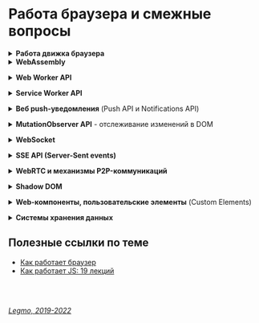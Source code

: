 # Работа браузера и смежные вопросы #

<details><summary><b>Работа движка браузера</b></summary><p>

  **Ссылки**
  - [Как работает JS: движки рендеринга веб-страниц и советы по оптимизации их производительности](https://habr.com/ru/company/ruvds/blog/351802/)
  - [Как работает браузер](https://www.html5rocks.com/ru/tutorials/internals/howbrowserswork/)
  - [Mozilla Firefox - документация по инструментам разработчика Firefox](https://developer.mozilla.org/ru/docs/Tools)
<br></p></details>   


<details><summary><b>WebAssembly</b></summary><p>
  
  WebAssembly (WASM) — бинарный формат, позволяющий запускать код в браузере
  
  Точнее: бинарный формат инструкций для стековой виртуальной машины. WebAssembly спроектирован как портативная цель компиляции для высокоуровневых языков, таких как C/C++/Rust, которую можно развертывать в web для клиентских и серверных приложений.
  
  Представляет собой переносимое абстрактное синтаксическое дерево, обеспечивающее как более быстрый анализ, так и более быстрое выполнение кода, чем JavaScript.
  
  Это эффективный низкоуровневый байт-код для веб-приложений. Wasm даёт возможность разработки функционала веб-страниц на языках, отличных от JavaScript (например, это C, C++, Rust и другие). Код на этих языках компилируется (статически) в WebAssembly. В результате получается веб-приложение, которое быстро загружается и отличается очень высокой производительностью.
  
  **Зачем?**
  - быстро исполнять код в браузере. Быстрее чем JavaScript — в идеале, со скоростью света родного кода нашего процессора.
  - Zero configuration — решение «из коробки», без установки, нужен только браузер.
  - Безопасно — новая технология не должна создавать новых угроз.
  - Кросс-платформенно — у нас есть несколько платформ, включая мобильные, несколько операционных систем.
  - Удобно для разработчиков — нужны удобные средства разработки и отладки.
  
  В принципе,эту задачу решает JS. Что плохо: нужен плагин и/или runtime ⇒ нет zero configuration. У JS есть внутренние ограничения, которые уже не позволят сделать его радикально быстрее. 
  
  Потенциальные альтернативы (не прижились): 
  - NaCl (Native Client) - Google
  - PNaCl (Portable Native Client) - LLVM IR subset.
  - asm.js - Mozilla
  
  **Преимущества WebAssembly**
  - Скорость — почти как родной код.
  - Эффективность — бинарный формат, быстрый парсинг и компиляция.
  - Портируемость — все браузеры и операционные системы.
  - Безопасность — запуск в sandbox.
  - Удобство отладки — поддержка отладки в браузерах, отладчик есть уже сейчас.
  - Открытый стандарт — то есть это уже не инициатива отдельной компании, пытающейся «перетянуть одеяло на себя». Стандарт уже принят, в 2017 году.

  **Так что же такое WebAssembly?**
  - Бинарный формат
  - НЕ язык программирования, а байт-код. Мы же не называем Java-байткод языком программирования.
  - Загружается в браузер и исполняется в браузере. Формально, WebAssembly исполняется JavaScript-движком, а не самим браузером, поэтому есть и другие варианты исполнения, например, под NodeJS.
  - Исполняется виртуальной машиной. Это простая стековая машина с памятью, простота позволяет легко реализовать её для любого современного процессора.
  - НЕ имеет ничего общего с Web, кроме того что общается с внешним миром через JavaScript. Действительно, WebAssembly это просто виртуальная машина, имеющая память и исполняющая инструкции.
  
  **Unsorted**
  WebAssembly - это просто куски кода внутри js-программы которые работают максимально быстро. 
  Также и WebCL(использование параллельных вычеслений на видеокарте)
  
  Просто js работает в 2-5 раз медленнее чем аналогичная программа на Си (производительность отжирает интерпретатор). 
  Для преодоления этой проблемы в js внедряют WebAssembly и WebCL чтобы добиться максимально возможной производительности
  
  Улучшение JavaScript: Реализуйте все критичные вещи на wasm и импортируйте его как стандартный JavaScript модуль.
  
  WebAssembly определяет абстрактное синтаксическое дерево (как и JavaScript) в бинарном формате. Вы можете писать код и чистить его от ошибок в текстовом формате. WebAssembly легко читаем.
  
  Улучшение для браузеров: Браузеры будут понимать бинарный формат, а это значит, что разработчики смогут компилировать бинарники, которые можно сжать гораздо больше, чем используемые сегодня текстовые файлы с JavaScript. Чем меньше файл, тем быстрее загрузка. В зависимости от возможностей оптимизации времени компиляции, код на WebAssembly может передаваться и запускаться быстрее, чем на JavaScript!
  
  Цель для компиляции: Возможность другим языкам, получить первоклассную двоичную поддержку через весь стек веб-платформы.
  
  WebAssembly может увеличить скорость JavaScript в разы!
  
  WebAssembly позволяет использовать больше языков в веб-разработке
  
  WebAssembly добавляет вещи, которые большинство JS разработчиков не хотят видеть в JavaScript. Сама функциональность нужна, но вот в JavaScript ей места точно нет. Тем более, что мы можем получить все эти функции с помощью компиляции с других языков программирования.
  
  Фактически, WebAssembly предоставляет нам альтернативный компилятор — созданный специально для этих целей.
  
  Теперь, нам будет гораздо легче портировать код, который сильно зависит от, например, совместно используемых цепочек памяти. Я уверен, что написать компилятор для WebAssembly будет легче, чем написать компилятор для JavaScript, а все потому, что первый гарантирует лучший перенос функций языка в заданное абстрактное синтаксическое дерево.
  
  То, что все старые языки программирования теперь без проблем могут быть использованы в Сети — это хорошо, однако главное не в этом. 
  
  WebAssembly является отличным основанием для разработчиков начать работу над новыми языками программирования.
  
  <br>
  
  WebAssembly или wasm – это низкоуровневый формат байт-кода для клиентских скриптов на стороне браузера. 
  
  При компиляции в WebAssembly вы делаете свою программу доступной для всех платформ, на которых поддерживается wasm, другими словами, для всех браузеров (и не только)
  
  На практике WebAssembly реализуется разработчиками браузеров на основе существующего JavaScript-движка. По сути, он предназначен для замены JavaScript как целевого языка. Например, вместо компиляции TypeScript в JavaScript его разработчики теперь могут компилировать свой код в WebAssembly. Иными словами, это не новая виртуальная машина, это новый формат для той же самой виртуальной машины JavaScript, которая включена в каждый браузер. Это позволит использовать существующую инфраструктуру JavaScript без использования самого JavaScript.
  
  Во-первых, новый формат WebAssembly обещает значительное увеличение производительности парсинга - тип бинарного формата, используемый в WebAssembly, может быть декодирован гораздо быстрее, чем JavaScript может быть пропарсен (эксперименты показывают более чем 20-кратную разницу). Это позволит использовать в вебе ПО, которое раньше было бы нецелесообразно разрабатывать, например: виртуальные машины, виртуальную реальность, распознавание изображений и многое другое.
  
  Больше не придётся использовать JavaScript для веба, только потому что это единственное, что выполняется в браузере. JavaScript имеет плохую репутацию, хотя на самом деле это хороший язык в том, для чего он предназначен: позволяет быстро писать небольшие скрипты. Однако в настоящее время вы вынуждены использовать его для всего, что запускается в вебе, и это проблема для многих крупных проектов.
  
  WebAssembly можно будет переносить на другие платформы. Это означает, что, если вы пишете программное обеспечение на языке, который компилируется в WebAssembly, вы сможете запустить его на .NET. 
  
  <br>
  
  В отличие от других подходов для достижения нативного опыта, WebAssembly не требует встроенных плагинов, а запускается внутри веб-платформы. Это значит, что разработчики могут интегрировать библиотеки WebAssembly для сложных вычислительных процессов (сжатие данных, распознавание лиц) в существующие JavaScript-приложения для снижения нагрузки.
  
  WebAssembly – это инициатива, направленная на создание безопасного, переносимого и быстрого для загрузки и исполнения формата кода, подходящего для Web. WebAssembly – это не язык программирования. Это – цель компиляции, у которой имеются спецификации текстового и бинарного форматов. Это означает, что другие низкоуровневые языки, такие, как C/C++, Rust, Swift, и так далее, можно скомпилировать в WebAssembly. WebAssembly даёт доступ к тем же API, что и браузерный JavaScript, органично встраивается в существующий стек технологий. Для компиляции кода в формат WebAssembly используется Emscripten.
  
  Emscripten – это компилятор из байт-кода LLVM в JavaScript. То есть, с его помощью можно скомпилировать в JavaScript программы, написанные на C/C++ или на любых других языках, код на которых можно преобразовать в формат LLVM.
  
  Веб-приложения, написанные на WebAssembly, могут запускаться на скорости, близкой к нативной, потому что весь код анализируется и компилируется преждевременно. Браузер сразу видит инструкции на машинном языке, которые он может сразу проверить, оптимизировать и запустить.
  
  В каком-то смысле WebAssembly меняет работу веб-разработчика и фундаментальные свойства веба. С помощью WebAssembly и сопутствующего набора инструментов программы, написанные на C и C++, могут быть перемещены в веб для запуска с близкой к нативным приложениям производительностью. Мы ожидаем, что, с развитием WebAssembly, вы сможете поступать так же с языками создания мобильных приложений – то есть, Java, Swift и C#.
  
  <br>
  
  **Время загрузки**
  
  Для того, чтобы запустить JavaScript-программу, браузеру сначала нужно загрузить все .js-файлы, которые хранятся и передаются по сети в виде обычного текста.
  
  Wasm — это низкоуровневый язык, похожий на ассемблер. WebAssembly-программы загружаются браузером быстрее, так как через интернет нужно передать уже скомпилированные файлы в весьма компактном бинарном формате.
  
  **Выполнение**
  
  Сегодня wasm-программы выполняются лишь на 20% медленнее чем машинный код. Это, без сомнения, достойный результат. Ведь речь идёт о формате, который компилируется в особом окружении и запускается с применением множества ограничений, которые обеспечивают высокий уровень безопасности. Подобное замедление в сравнении с машинным кодом в этом свете выглядит не таким уж и большим. Кроме того, в будущем ожидается повышение производительности wasm-кода. 
  
  Ещё интереснее то, что wasm платформенно-независим. Его поддержка имеется во всех ведущих браузерных движках, которые демонстрируют примерно одинаковую производительность при выполнении wasm-кода. 
  
  **Оптимизация кода**
  
  Если рассматривать wasm в конвейере JS-движка, то окажется, что wasm-код не нуждается в анализе и в нескольких проходах компиляции. Он уже оптимизирован и готов к использованию. Т.е. мы проскакиваем несколько трудозатратных стадий.
    
  Wasm-код оптимизируется в ходе статической компиляции. При работе с ним не нужно разбирать текстовые файлы. Благодаря wasm в нашем распоряжении оказываются бинарные файлы, которые достаточно лишь преобразовать в машинный код. Все улучшения в этот код были внесены при компиляции, которая производится до того, как он попадает в браузер.
  Всё это делает выполнение wasm гораздо более эффективным, так как немало шагов по превращению текста программы в оптимизированный машинный код можно пропустить.

  **Ссылки:**
  - [habr - Знакомство с WebAssembly](https://m.habr.com/ru/post/342180/)
  - [habr - Как работает JS: особенности и сфера применения WebAssembly](https://habr.com/ru/company/ruvds/blog/343568/)
  - [habr - WebAssembly: начало новой эры](https://m.habr.com/ru/post/261205/)
  - [Почему WebAssembly значительно изменит веб](https://apptractor.ru/info/articles/pochemu-webassembly-znachitelno-izmenyaet-veb.html)
  - [Введение в WebAssembly: как устроена технология и почему она важна](https://tproger.ru/translations/introduction-to-webassembly/)
  - [Википедия - WebAssembly](https://ru.wikipedia.org/wiki/WebAssembly)
  
<br></p></details>  


<details><summary><b>Web Worker API</b></summary><p>
  
  Веб-воркеры — это потоки, принадлежащие браузеру, которые можно использовать для выполнения JS-кода без блокировки цикла событий. Введены в HTML 5.
  
  Ещё раз: это часть браузерного API! Не является частью JS. Просто из JS можно взаимодействовать с этими возможностями браузера. Веб-воркеры не реализованы в Node.js — там есть концепция «кластеров» или «дочерних процессов», а это уже немного другое.
  
  Позволяет частично снять ограничения, которые накладывает на JS концепция однопоточности.
  
  Веб-воркеры позволяют разработчику размещать задачи, для выполнения которых требуются длительные и сложные вычисления, интенсивно задействующие процессор, в фоновых потоках, без блокировки пользовательского интерфейса, что позволяет приложениям оперативно реагировать на воздействия пользователя. 
  
  Веб-воркеры позволяют выполнять тяжёлые в вычислительном плане и длительные задачи без блокировки потока пользовательского интерфейса. На самом деле, при их использовании вычисления выполняются параллельно. Перед нами настоящая многопоточность. Они отлично подходят для того, чтобы выполнять тяжёлые вычислительные операции, не замедляя работу пользовательского интерфейса.
  
  Web workers создаются в отдельных js-файлах. Выполняются в изолированных потоках в браузере. 
  
  Страница создаёт web-worker (используя специальный файл), браузер создаст новый поток, который асинхронно загрузит этот файл. Страница, создавшая веб-воркер, может взаимодействовать с ним. Например - обмениваться с ним данными, используя JSON-объект. 
  
  Когда воркер получает сообщение и понимает, чего от него хотят, он будет выполнять вычисления самостоятельно, не блокируя цикл событий. То, чем занимается воркер, выглядит как стандартная JS-функция. Когда вычисления завершены, их результаты передаются главной странице.
  
  **Ограничения**
  Веб-воркерам, из-за их многопоточной сущности, доступен лишь ограниченный набор возможностей JavaScript - из них нельзя менять DOM, вызывать методы объектов window, document, parent и ещё много чего. Всё это значит, что веб-воркеры не могут манипулировать DOM (и, таким образом, не могут прямо влиять на пользовательский интерфейс). Поначалу может показаться, что это значительно усложняет использование веб-воркеров, однако со временем, узнав о том, как правильно использовать веб-воркеры, вы начнёте воспринимать их как отдельные «вычислительные машины», в то время как то, что относится к работе с пользовательским интерфейсом, будет выполняться в коде страницы. Воркеры будут выполнять тяжёлые вычисления, и после того, как работа будет завершена, отправлять результаты на страницу, вызывающую их, код которой уже внесёт необходимые изменения в пользовательский интерфейс.
  
  **Сценарии использования веб-воркеров**
  - Рендеринг трёхмерных сцен
  - Шифрование
  - Предварительная загрузка данных. 
  - Прогрессивные веб-приложения. Прежде всего - работа с хранилищем данных на стороне клиента (IndexedDB или похожее API).  
  - Проверка правописания.
  
  **Ссылки**
  - [Как работает JS: веб-воркеры и пять сценариев их использования](https://habr.com/ru/company/ruvds/blog/348424/)
  
<br></p></details>
  
 
<details><summary><b>Service Worker API</b></summary><p>
  
  Сервис-воркеры — это разновидность веб-воркеров.<br>
  Это API позволяет приложениям поддерживать оффлайновые сценарии работы, даёт программисту контроль над тем, как приложение взаимодействует с внешними ресурсами. Включает механизмы перехвата запросов, возврата кэшированных данных и кэширования новых материалов.
  
  Service worker это скрипт, который выполняется браузером в фоне, отдельно от веб-страницы и способен выполнять функции для которых не требуется взаимодействие со страницей или пользователем. На практике Service Worker API позволяет делать такую магическую вещь, как кеширование файлов онлайн веб-приложения на локальное устройство пользователя и затем работать полностью в оффлайне, если нужно. В будущем планируется добавить такие классные вещи как синхронизация кеша в фоне, то есть даже если пользователь не находится сейчас на вашем сайте, сервис-воркер все равно сможет запуститься и скачать обновления например. А также доступ к PushApi из фона опять же (то есть при получении обновления отправить вам пуш-уведомление).
  
  **Важные характеристики:**
  - Они выполняются в собственном глобальном контексте, ServiceWorkerGlobalScope.
  - Они не привязаны к конкретной странице.
  - Они не имеют доступа к DOM.
  - Работают только по https
  
  Жизненный цикл сервис-воркера не имеет ничего общего с жизненным циклом веб-страницы. Воркер регистрируется в API браузера и продолжает работать, даже когда вкалдака с сайтом закрыта.
  
  **Некоторые сценарии использования**
  - Push-уведомления. Они позволяют пользователям настраивать периодические уведомления, поступающие из веб-приложений.
  - Фоновая синхронизация. Этот механизм даёт возможность откладывать выполнение неких действий до тех пор, пока у пользователя не будет стабильного соединения с интернетом. При использовании системы фоновой синхронизации разработчик может быть уверен в том, что если пользователь, скажем, хочет сохранить изменения документа, отредактированного в веб-приложении без доступа к сети, эти изменения не пропадут.
  - Периодическая синхронизация (ожидаемая возможность). Это API, которое предоставляет функционал для управления периодической фоновой синхронизацией.
  - Работа с геозонами (ожидаемая возможность). Данная возможность позволяет приложению предоставлять пользователю полезный функционал на базе его географического положения, и, в частности, основываясь на событиях попадания пользователя в заранее заданную область.
  
  **Ссылки**
  - [habr - Как работает JS: сервис-воркеры](https://habr.com/ru/company/ruvds/blog/349858/)
  - [MDN ru](https://developer.mozilla.org/ru/docs/Web/API/Service_Worker_API)
  - [MDN en](https://developer.mozilla.org/en-US/docs/Web/API/Service_Worker_API)
  - [Service Workers: an Introduction (en)](https://developers.google.com/web/fundamentals/primers/service-workers/)
  - [habr - Service Workers. Инструкция по применению](https://habr.com/ru/company/2gis/blog/345552/)
  - [habr - ]()
  - [habr - Подводные камни Service Workers](https://habr.com/ru/post/351194/)
  - [Введение в Service Worker'ы](https://getinstance.info/articles/javascript/introduction-to-service-workers/)
  
<br></p></details>

<details><summary><b>Веб push-уведомления</b> (Push API и Notifications API)</summary><p>
  
  Технология позволяет пользователям подписываться на периодические уведомления веб-приложений, которые направлены на то, чтобы сообщать подписчикам о появлении новых материалов, или возникновении событий, которые могут представлять для них интерес. 
  
  Одним из механизмом, обеспечивающих работу push-уведомлений, являются сервис-воркеры. 
  
  Пользователь получит сообщение, даже есул у него не открыта вклдака с данным сайтом, достаточно просто запустить браузер.

  Более того, пользователь получит сообщение, даже если оно произошло некоторое время назад, например вчера. Т.е. ты два дня не включал компьютер, запускаешь браузер - а тебе приходит сообщение "На любимом сайте вышла новая статья про котиков". Это достигается благодаря тому, что:
  1) используются промежуточные push-сервисы, например Google FСM. Т.е. новостной сайт отправляет сообщение не напрямую в мой браузер, а специальному сервису в Интернете. Сервис ставит сообщение в очередь и отправляет его нужному браузеру
  2) у каждого push-сообщения есть "время жизни" (специальный параметр, задаётся прис оздании сообщения). Пока это время не истекло - push-сервис будет пытаться отправить сообщение браузеру.
  
  Ещё там есть ключи (открытые и закрытые) - чтоб сервис push-уведомлений знал, какой сервер приложения подписал пользователя, и был уверен что это — тот же самый сервер, который отправляет уведомления конкретному пользователю. Браузер передаёт applicationServerKey (открытый ключ) push-сервису в ходе оформления подписки. Это означает, что push-сервис сможет связать открытый ключ приложения с подпиской.
    
  Разумеется, работает это всё только в сравнительно новых браузерах, которые поддерживают Push API и Notifications API. Ну, и сервер тоже надо настроить, чтоб он мог отсылать эти самые push-сообщения
  
  ***
  
  HTTP/2 вводит технологию Server Push, которая позволяет серверу отправлять данные в клиентский кэш по собственной инициативе. Однако, при использовании этой технологии данные нельзя отправлять прямо в приложение. Данные, отправленные сервером по своей инициативе, обрабатывает браузер, при этом нет API, которые позволяют, например, уведомить приложение о поступлении данных с сервера и отреагировать на это событие.
  
  Именно в подобной ситуации весьма полезной оказывается технология Server-Sent Events (SSE). SSE — это механизм, который позволяет серверу асинхронно отправлять данные клиенту после установления клиент-серверного соединения.
  
  **Ссылки**
  - [Как работает JS: веб-воркеры и пять сценариев их использования](https://habr.com/ru/company/ruvds/blog/348424/)
  - [habr - HTTP/2 Server Push не так прост, как я думал](https://habr.com/ru/company/badoo/blog/331216/)
  
<br></p></details>   
  
 
<details><summary><b>MutationObserver API</b> - отслеживание изменений в DOM</summary><p>
  
  Web API, предоставляемое современными браузерами и предназначенное для обнаружения изменений в DOM. С помощью этого API можно наблюдать за добавлением или удалением узлов DOM, за изменением атрибутов элементов, или, например, за изменением текстов текстовых узлов. 
  
  Общая логика такая:
  - в js коде объявляю, что хочу наблюдать за мутациями на этой странице. Объявляю о своём намерении я при помощи создания нового экземпляра объекта MutationObserver.
  - там же указываю, что делать при появлении мутации. Например выводить сообщение в консоль, или запускать какую-то функцию
  - после этого запускаю наблюдение, вывзывая у объекта MutationObserver метод observe. Здесь я указываю, за каким DOM-элементом я буду наблюдать. Все его потомки будут отслеживаться автоматически
  - Метод disconnect останавливает наблюдение за изменениями.
  - Метод takeRecords возвращает текущую очередь экземпляра MutationObserver, после чего очищает её. (*пока не понял, что это значит*)
  
  **Альтернативы MutationObserver**
  - Опрос (polling).
  - Механизм MutationEvents.
  - CSS-анимация.
  
  **Опрос**
  
  Самый простой и незамысловатый способ отслеживания изменений DOM — опрос. Используя метод setInterval можно запланировать периодическое выполнение функции, которая проверяет DOM на предмет изменений. Естественно, использование этого метода значительно снижает производительность веб-приложений.
  
  **MutationEvents**
  API MutationEvents было представлено в 2000 году. Несмотря на то, что это API позволяет решать возлагаемые на него задачи, события мутации вызываются после каждого изменения DOM, что, опять же, приводит к проблемам с производительностью. Теперь API MutationEvents признано устаревшим и вскоре современные браузеры перестанут его поддерживать.
  
  **CSS-анимация**
  Идея заключается в создании анимации, которая будет вызвана после того, как элемент будет добавлен в DOM. В момент запуска анимации будет вызвано событие animationstart. Если назначить обработчик для этого события, можно узнать точное время добавления нового элемента в DOM. Время выполнения анимации при этом должно быть настолько маленьким, чтобы она была практически незаметна для пользователя.
  
  Делаем очень короткую анимацию и навешиваем её ко всем узлам-потомкам нужного DOM-элемента . Когда анимация заканчивается, вызывается соответствующее событие.
  
  Разумеется, нужна JS-функция, которая будет играть роль обработчика событий. 
  
  По сути, навешиваем обработчик события на на родительский элемент, при его изменении вызывается сверх-быстрая (невидимая) анимация, а когда она закончилась - вызывается нужная нам js-функция... Костыль, короче.
  
  **Ссылки**
  - [Как работает JS: отслеживание изменений в DOM с помощью MutationObserver](https://habr.com/ru/company/ruvds/blog/351256/)
  
<br></p></details>   

<details><summary><b>WebSocket</b></summary><p>
  
  Протокол для пересылки любых данных, на любой домен, безопасно и почти без лишнего сетевого трафика. Замена AJAX.
  
  SSE API (Server-Sent events) - ещё более продвинутая технология для тех же целей.
  
  **Ссылки**
  - [Legmo - AJAX, JSON, CORS и т.д.](/Pages/WebDeveloping/Ajax.md)
  - [Как работает JS: WebSocket и HTTP/2+SSE. Что выбрать?](https://habr.com/ru/company/ruvds/blog/342346/)

<br></p></details>   

<details><summary><b>SSE API (Server-Sent events)</b></summary><p>
  
  Ещё один вариант API, который предоставляет браузер для COMET-взаимодействия. Позволяет серверу асинхронно отправлять данные клиенту после установления клиент-серверного соединения
  
  Альтернатива WebSocket. Технология SSE основана на HTTP, т.е. нет необходимости вводить новый протокол (WebSocket) - а это важное преимущество (безопасность, простоат, настройка сервера)
  
  **Ссылки**
  - [Legmo - AJAX, JSON, CORS и т.д.](/Pages/WebDeveloping/Ajax.md)
  - [Как работает JS: WebSocket и HTTP/2+SSE. Что выбрать?](https://habr.com/ru/company/ruvds/blog/342346/)

<br></p></details>

<details><summary><b>WebRTC и механизмы P2P-коммуникаций</b></summary><p>

  Real Time Communication - связь в режиме реального времени.
  
  WebRTC, позволяет веб-приложениям создавать P2P-соединения (peer-to-peer, соединения типа «точка-точка», одноранговые, пиринговые сети). 
  
  Например - создание чата.
   
  **Ссылки**
  - [Как работает JS: WebRTC и механизмы P2P-коммуникаций](https://habr.com/ru/company/ruvds/blog/416821/)
  
<br></p></details>

<details><summary><b>Shadow DOM</b></summary><p>
  
   Технология для создания приложений, основанных на компонентах. 

  **Ссылки**
  - [Как работает JS: технология Shadow DOM и веб-компоненты](https://habr.com/ru/company/ruvds/blog/415881/)

<br></p></details>  


<details><summary><b>Web-компоненты, пользовательские элементы</b> (Custom Elements)</summary><p>
  
  Позволяет создавать свои собственные элементы HTML, наподобии «вшитых» в браузер HTML-тэгов типа `<slelct>` или `<>`. Компактные, модульные и подходящие для повторного использования. Объединяют вёрстку, оформление и некоторую логику.
  
  Некоторые фреймворки (такие, как Angular или React) пытаются решить ту же проблему, которую решают пользовательские элементы, вводя собственные концепции. Пользовательские элементы можно сравнить с директивами Angular или с компонентами React. Однако пользовательские элементы — это стандартная возможность браузера, для работы с ними не нужно ничего, кроме обычных JavaScript, HTML и CSS. Конечно, это не позволяет говорить о том, что они являются заменой для обычных JS-фреймворков. Современные фреймворки дают нам гораздо большее, нежели лишь возможность имитировать поведение пользовательских элементов. В результате можно говорить о том, что и фреймворки, и пользовательские элементы — это технологии, которые можно использовать совместно для решения задач веб-разработки.
  
  **Ссылки**
  - [Как работает JS: технология Shadow DOM и веб-компоненты](https://habr.com/ru/company/ruvds/blog/415881/)
  - [Как работает JS: пользовательские элементы](https://habr.com/ru/company/ruvds/blog/419831/)
  - [Learnjs - Веб-компоненты](https://learn.javascript.ru/web-components)
  - [Learnjs - Пользовательские элементы (Custom Elements)](https://learn.javascript.ru/custom-elements)

<br></p></details>   

<details><summary><b>Системы хранения данных</b></summary><p>
  
   Некоторые популярные системы хранения данных, доступные веб-разработчикам:
   - API FileSystem
   - API LocalStorage
   - API SessionStorage
   - API Cookie
   - API Cache
   - API IndexedDB

  **Ссылки**
  - [Как работает JS: системы хранения данных](https://habr.com/ru/company/ruvds/blog/415505/)

<br></p></details>   
 
  
  ## Полезные ссылки по теме ##
  - [Как работает браузер](https://www.html5rocks.com/ru/tutorials/internals/howbrowserswork/)
  - [Как работает JS: 19 лекций](https://habr.com/ru/company/ruvds/blog/337042/)

<br> 
<br> 

*[Legmo, 2019-2022](https://github.com/Legmo/notes/)*